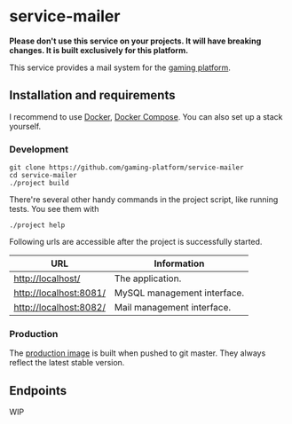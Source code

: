 # service-mailer

__Please don't use this service on your projects.
It will have breaking changes.
It is built exclusively for this platform.__

This service provides a mail system for the
[gaming platform](https://github.com/gaming-platform).

## Installation and requirements

I recommend to use
[Docker](https://www.docker.com),
[Docker Compose](https://docs.docker.com/compose/).
You can also set up a stack yourself.

### Development

```
git clone https://github.com/gaming-platform/service-mailer
cd service-mailer
./project build
```

There're several other handy commands in the project script, like running tests. You see them with

```
./project help
```

Following urls are accessible after the project is successfully started.

| URL                                              | Information                 |
|--------------------------------------------------|-----------------------------|
| [http://localhost/](http://localhost/)           | The application.            |
| [http://localhost:8081/](http://localhost:8081/) | MySQL management interface. |
| [http://localhost:8082/](http://localhost:8082/) | Mail management interface.  |

### Production

The
[production image](https://hub.docker.com/r/gamingplatform/service-mailer)
is built when pushed to git master. They always reflect the latest stable version.

## Endpoints

WIP
